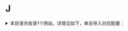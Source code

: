 # J
<details>
<summary>
本目录共收录1个网站，详情见如下，单击导入对应配置：
</summary>

- [简书](surge:///install-module?url=https%3A%2F%2Fraw.githubusercontent.com%2FzirawellRule%2FSurge%2FAdblock%2FWeb%2FJ%2F%E7%AE%80%E4%B9%A6%2Fjianshu.sgmodule)

</details>